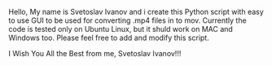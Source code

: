 Hello, My name is Svetoslav Ivanov and i create this Python script with easy to use GUI to be used for converting .mp4 files in to mov. 
Currently the code is tested only on Ubuntu Linux, but it shuld work on MAC and Windows too.
Please feel free to add and modify this script.

I Wish You All the Best from me, Svetoslav Ivanov!!!
